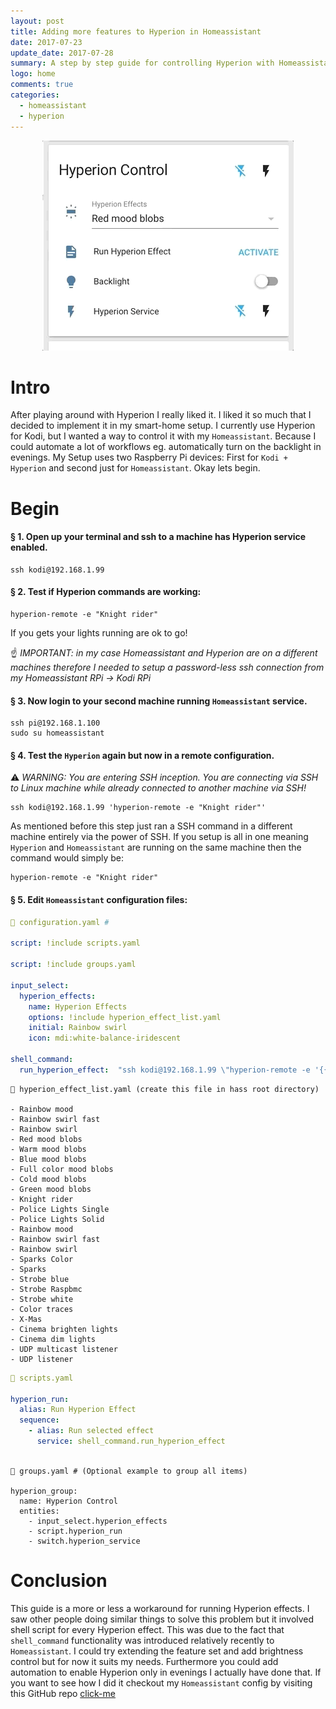 ```yaml
---
layout: post
title: Adding more features to Hyperion in Homeassistant
date: 2017-07-23
update_date: 2017-07-28
summary: A step by step guide for controlling Hyperion with Homeassistant 🏠
logo: home
comments: true  
categories:
  - homeassistant
  - hyperion
---
```


<p align="center">
  <img src="/assets/img/hyperion-hass.gif"/>
</p>


# Intro

After playing around with Hyperion I really liked it. I liked it so much that I decided to implement it in my smart-home setup.  I currently use Hyperion for Kodi, but I wanted a way to control it with my `Homeassistant`. Because I could automate a lot of workflows eg. automatically turn on the backlight in evenings. My Setup uses two Raspberry Pi devices: First for `Kodi + Hyperion` and second just for `Homeassistant`. Okay lets begin.

# Begin

#### § 1. Open up your terminal and ssh to a machine has Hyperion service enabled.

```
ssh kodi@192.168.1.99
```

#### § 2. Test if Hyperion commands are working:

```
hyperion-remote -e "Knight rider"
```


If you gets your lights running are ok to go!

☝️ *IMPORTANT: in my case Homeassistant and Hyperion are on a different machines therefore I needed to setup a password-less ssh connection from my Homeassistant RPi -> Kodi RPi*

#### § 3. Now login to your second machine running `Homeassistant` service.

```
ssh pi@192.168.1.100
sudo su homeassistant
```


#### § 4. Test the `Hyperion` again but now in a remote configuration.

⚠️ *WARNING: You are entering SSH inception. You are connecting via SSH to Linux machine while already connected to another machine via SSH!*

```
ssh kodi@192.168.1.99 'hyperion-remote -e "Knight rider"'
```

As mentioned before this step just ran a SSH command in a different machine entirely via the power of SSH.  If you setup is all in one meaning `Hyperion` and `Homeassistant` are running on the same machine then the command would simply be:

```
hyperion-remote -e "Knight rider"
```


#### § 5. Edit `Homeassistant` configuration files:

```yaml
📔 configuration.yaml #

script: !include scripts.yaml

script: !include groups.yaml

input_select:
  hyperion_effects:
    name: Hyperion Effects
    options: !include hyperion_effect_list.yaml
    initial: Rainbow swirl
    icon: mdi:white-balance-iridescent

shell_command:
  run_hyperion_effect:  "ssh kodi@192.168.1.99 \"hyperion-remote -e '{{states.input_select.hyperion_effects.state}}'\" "

```

```
📔 hyperion_effect_list.yaml (create this file in hass root directory)

- Rainbow mood
- Rainbow swirl fast
- Rainbow swirl
- Red mood blobs
- Warm mood blobs
- Blue mood blobs
- Full color mood blobs
- Cold mood blobs
- Green mood blobs
- Knight rider
- Police Lights Single
- Police Lights Solid
- Rainbow mood
- Rainbow swirl fast
- Rainbow swirl
- Sparks Color
- Sparks
- Strobe blue
- Strobe Raspbmc
- Strobe white
- Color traces
- X-Mas
- Cinema brighten lights
- Cinema dim lights
- UDP multicast listener
- UDP listener

```
```yaml
📔 scripts.yaml

hyperion_run:
  alias: Run Hyperion Effect
  sequence:
    - alias: Run selected effect
      service: shell_command.run_hyperion_effect



```
```
📔 groups.yaml # (Optional example to group all items)

hyperion_group:
  name: Hyperion Control
  entities:
    - input_select.hyperion_effects
    - script.hyperion_run
    - switch.hyperion_service

```

# Conclusion

This guide is a more or less a workaround for running Hyperion effects. I saw other people doing similar things to solve this problem but it involved shell script for every Hyperion effect. This was due to the fact that `shell_command` functionality was introduced relatively recently to `Homeassistant`. I could try extending the feature set and add brightness control but for now it suits my needs. Furthermore you could add automation to enable Hyperion only in evenings I actually have done that. If you want to see how I did it checkout my  `Homeassistant` config by visiting this GitHub repo [click-me][hass-repo]

[hass-repo]: https://github.com/megamorphf/Home-AssistantConfig
